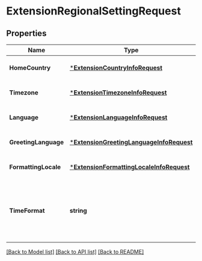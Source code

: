 # ExtensionRegionalSettingRequest

## Properties
Name | Type | Description | Notes
------------ | ------------- | ------------- | -------------
**HomeCountry** | [***ExtensionCountryInfoRequest**](ExtensionCountryInfoRequest.md) |  | [optional] [default to null]
**Timezone** | [***ExtensionTimezoneInfoRequest**](ExtensionTimezoneInfoRequest.md) |  | [optional] [default to null]
**Language** | [***ExtensionLanguageInfoRequest**](ExtensionLanguageInfoRequest.md) |  | [optional] [default to null]
**GreetingLanguage** | [***ExtensionGreetingLanguageInfoRequest**](ExtensionGreetingLanguageInfoRequest.md) |  | [optional] [default to null]
**FormattingLocale** | [***ExtensionFormattingLocaleInfoRequest**](ExtensionFormattingLocaleInfoRequest.md) |  | [optional] [default to null]
**TimeFormat** | **string** | Time format setting. The default value is &#39;12h&#39; &#x3D; [&#39;12h&#39;, &#39;24h&#39;] | [optional] [default to null]

[[Back to Model list]](../README.md#documentation-for-models) [[Back to API list]](../README.md#documentation-for-api-endpoints) [[Back to README]](../README.md)



